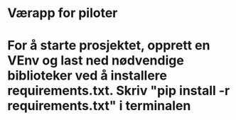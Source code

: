 # Værapp for piloter

# For å starte prosjektet, opprett en VEnv og last ned nødvendige biblioteker ved å installere requirements.txt. Skriv "pip install -r requirements.txt" i terminalen